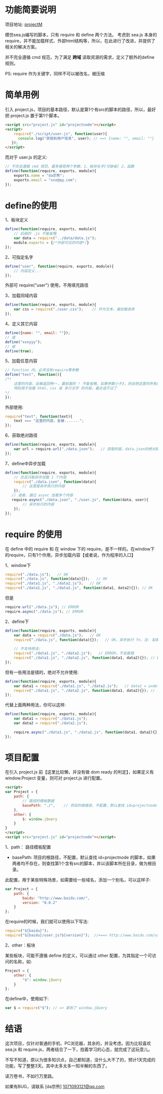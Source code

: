 # 功能简要说明

项目地址: [projectM](https://github.com/linfenpan/projectM)

模仿sea.js编写的脚本，只有 require 和 define 两个方法。
考虑到 sea.js 本身的 require，并不能加载样式、外部html结构等，所以，在此进行了改进，并提供了相关的解决方案。

并不完全遵循 cmd 规范，为了满足 **跨域** 读取资源的需求，定义了额外的define规则。

PS: require 作为关键字，同样不可以被改名，被压缩


# 简单用例

引入 project.js，项目的基本路径，默认是第1个有src的脚本的路径，所以，最好把 project.js 置于第1个脚本。

``` html
<script src="project.js" id="projectnode"></script>
<script>
	require("./script/user.js", function(user){
      console.log("获取到用户信息", user);	// ==> {name: "", email: ""}
   });
</script>
```

而对于 user.js 的定义:

``` javascript
// 不完全遵循 cmd 规范，最多接受两个参数，1、板块名字[可缺省] 2、函数
define(function(require, exports, module){
	exports.name = "da宗熊";
    exports.email = "xxx@qq.com";
});
```

# define的使用

1、板块定义

``` javascript
define(function(require, exports, module){
	// 后缀的 .js 不能省略
	var data = require("../data/data.js");
	module.exports = {/*外部可见的内容*/}
});
```

2、可指定名字

``` javascript
define("user", function(require, exports, module){
	// 内容定义...
});
```
外部可 require("user") 使用，不用填充路径

3、加载同域内容

``` javascript
define(function(require, exports, module){
	var css = require("./user.css");	// 作为文本，被加载进来
});
```

4、定义其它内容

``` javascript
define({name: "", email: ""});
// 或
define("xxxyyy");
// 或
define(true);
```

5、加载任意内容

``` javascript
// function 内，必须没有require等参数
define("text", function(){
/*!
	这里的内容，会被返回咧~~，最前面的 ! 不能省略，如果参数小于3，则会把这里的所有内容返回
	特别用于加载 html、css 或 多行文字 的内容，最合适不过了
*/
});
```
外部使用:
``` javascript
require("text", function(text){
	text === "这里的内容，会被.......";
});
```

6、获取绝对路径

``` javascript
define(function(require, exports, module){
	var url = require.url("./data.json");   // 获取的是，data.json的绝对路径
});
```

7、define中异步加载

``` javascript
define(function(require, exports, module){
	// 仅且只能异步加载 1 个内容
	require("./data.json", function(data){
   		// 这里是异步执行的内容 
   	});
   // 或者，通过 async 加载多个内容
   require.async("./data.json", "./user.js", function(data, user){
		// 异步执行的内容
	});
});
```

# require 的使用

在 define 中的 require 和 在 window 下的 require，是不一样的。在window下的require，只有1个作用，异步加载内容【或者说，作为程序的入口】

1、window下

``` javascript
require("./data.js");   // OK
require("./data.js", function(data){});   // OK
require("./data1.js", "./data2.js");   // OK
require("./data1.js", "./data2.js", function(data1, data2){}); // OK
```
但是

``` javascript
require.url("./data.js"); // ERROR
require.async("./data.js"); // ERROR
```

2、define下

``` javascript
define(function(require, exports, module){
	var data = require("./data.js");   // OK
	require("./data.js", function(data){});   // OK，异步执行 fn，注: 如果 ./data.js 已加载，则会同步执行
	
	// 不支持用法:
	require("./data1.js", "./data2.js");   // ERROR，不会报错
	require("./data1.js", "./data2.js", function(data1, data2){}); // ERROR，不会报错
});
```

但有一些用法是错的，绝对不允许使用:

``` javascript
define(function(require, exports, module){
	var data1 = require("./data1.js", "./data2.js");   // data1 = undefined 或 正常取值
	require("./data1.js", "./data2.js", function(data1, data2){}); // 不会执行callback
});
```

代替上面两种用法，你可以这样:

``` javascript
define(function(require, exports, module){
	var data1 = require("./data1.js");
	var data2 = require("./data2.js");
	
	require.async("./data1.js", "./data2.js", function(data1, data2){});
});
```


# 项目配置

在引入 project.js 前【这里比较懒，并没有做 dom ready 的判定】，如果定义有 window.Project 变量，则可对 project.js 进行配置。

``` html
<script>
var Project = {
	path: {
		// 路径的模板数据
		basePath: "./",    // 项目的根路径，不配置，默认查找 id=projectnode 的脚本
	},
	other: {
		$: window.jQuery
	}
}
</script>
<script src="project.js" id="projectnode"></script>
```

1、path： 路径模板配置

* basePath: 项目的根路径，不配置，默认查找 id=projectnode 的脚本，如果两者均不存在，则查找第1个含有src的脚本，并以该脚本所在目录，做为根目录。

此配置，用于某些特殊场景，如需要给一些域名，添加一个别名，可以这样子:

``` javascript
var Project = {
	path: {
		baidu: "http://www.baidu.com/",
		version: "0.0.2"
	}
};
```
在require的时候，我们就可以使用以下写法:
``` javascript
require("${baidu}");
require("${baidu}/user.js?${version}");  //===> http://www.baidu.com/user.js?0.0.2
```

2、other：板块

某些板块，可能不遵循 define 的定义，可以通过 other 配置，为其指定一个可访问的名称，如:
``` javascript
Project = {
	other: {
		"$": window.jQuery
	}
};
```
在define中，使用如下:
```javascript
var $ = require("$"); // => 拿到了 window.jQuery 
```


# 结语

这次项目，仅针对普通的手机、PC浏览器，其余的，并没考虑。因为比较喜欢 sea.js 和 require.js，两者结合了一下，抱着学习的心态，就完成了这玩意儿。

不写不知道，原以为很多知识点，自己都知道，没什么大不了的，预计1天完成的功能，写了整整3天。其中太多太多一知半解的东西了。

读万卷书，不如行万里路。

如果有BUG，请联系 [da宗熊]  1071093121@qq.com
